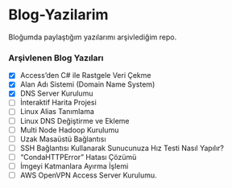 # Blog-Yazilarim
Bloğumda paylaştığım yazılarımı arşivlediğim repo.

### Arşivlenen Blog Yazıları

- [x] Access’den C# ile Rastgele Veri Çekme
- [x] Alan Adı Sistemi (Domain Name System)
- [x] DNS Server Kurulumu
- [ ] İnteraktif Harita Projesi
- [ ] Linux Alias Tanımlama
- [ ] Linux DNS Değiştirme ve Ekleme
- [ ] Multi Node Hadoop Kurulumu
- [ ] Uzak Masaüstü Bağlantısı
- [ ] SSH Bağlantısı Kullanarak Sunucunuza Hız Testi Nasıl Yapılır?
- [ ] “CondaHTTPError” Hatası Çözümü
- [ ] İmgeyi Katmanlara Ayırma İşlemi
- [ ] AWS OpenVPN Access Server Kurulumu.
